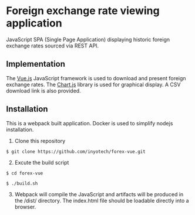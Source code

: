 # Foreign exchange rate viewing application

JavaScript SPA (Single Page Application) displaying historic foreign
exchange rates sourced via REST API.

## Implementation

The [Vue.js](https://vuejs.org/) JavaScript framework is used to
download and present foreign exchange rates.  The
[Chart.js](https://www.chartjs.org) library is used for graphical
display.  A CSV download link is also provided.

## Installation

This is a webpack built application.  Docker is used to simplify
nodejs installation.

1. Clone this repository

```
$ git clone https://github.com/inyotech/forex-vue.git
```

2. Excute the build script
```
$ cd forex-vue

$ ./build.sh
```

3. Webpack will compile the JavaScript and artifacts will be produced in the /dist/ directory.  The index.html file should be loadable directly into a browser.

